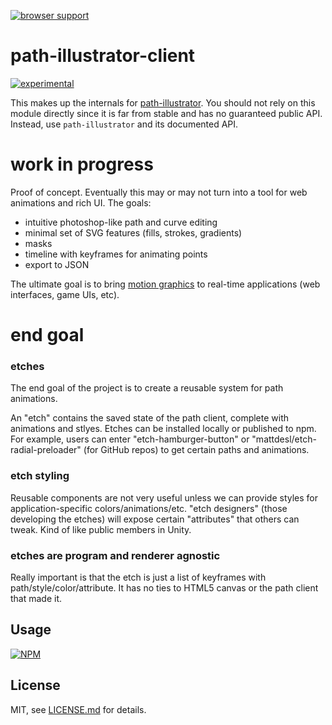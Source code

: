 [![browser support](https://ci.testling.com/mattdesl/path-illustrator-client.png)](https://ci.testling.com/mattdesl/path-illustrator-client)

# path-illustrator-client

[![experimental](http://badges.github.io/stability-badges/dist/experimental.svg)](http://github.com/badges/stability-badges)

This makes up the internals for [path-illustrator](https://nodei.co/npm/path-illustrator-client/). You should not rely on this module directly since it is far from stable and has no guaranteed public API. Instead, use `path-illustrator` and its documented API.

# work in progress

Proof of concept. Eventually this may or may not turn into a tool for web animations and rich UI. The goals:

- intuitive photoshop-like path and curve editing
- minimal set of SVG features (fills, strokes, gradients)
- masks
- timeline with keyframes for animating points
- export to JSON 

The ultimate goal is to bring [motion graphics](https://www.youtube.com/watch?v=-L8tQyLEEZs) to real-time applications (web interfaces, game UIs, etc).


# end goal

### etches

The end goal of the project is to create a reusable system for path animations. 

An "etch" contains the saved state of the path client, complete with animations and stlyes. Etches can be installed locally or published to npm. For example, users can enter "etch-hamburger-button" or "mattdesl/etch-radial-preloader" (for GitHub repos) to get certain paths and animations. 

### etch styling

Reusable components are not very useful unless we can provide styles for application-specific colors/animations/etc. "etch designers" (those developing the etches) will expose certain "attributes" that others can tweak. Kind of like public members in Unity. 

### etches are program and renderer agnostic

Really important is that the etch is just a list of keyframes with path/style/color/attribute. It has no ties to HTML5 canvas or the path client that made it. 

## Usage

[![NPM](https://nodei.co/npm/path-illustrator-client.png)](https://nodei.co/npm/path-illustrator-client/)

## License

MIT, see [LICENSE.md](http://github.com/mattdesl/path-illustrator-client/blob/master/LICENSE.md) for details.

